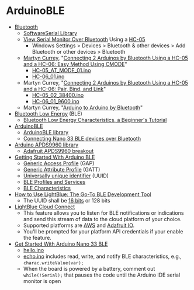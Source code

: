 # ArduinoBLE
* [Bluetooth](https://en.wikipedia.org/wiki/Bluetooth)
  * [SoftwareSerial Library](https://docs.arduino.cc/learn/built-in-libraries/software-serial)
  * [View Serial Monitor Over Bluetooth](https://create.arduino.cc/projecthub/millerman4487/view-serial-monitor-over-bluetooth-fbb0e5) Using a [HC-05](https://howtomechatronics.com/tutorials/arduino/arduino-and-hc-05-bluetooth-module-tutorial/)
    * Windows Settings > Devices > Bluetooth & other devices > Add Bluetooth or other devices > Bluetooth
  * [Martyn Currey](http://www.martyncurrey.com/about/), "[Connecting 2 Arduinos by Bluetooth Using a HC-05 and a HC-06: Easy Method Using CMODE](http://www.martyncurrey.com/connecting-2-arduinos-by-bluetooth-using-a-hc-05-and-a-hc-06-easy-method-using-cmode/)"
    * [HC-05_AT_MODE_01.ino](/lesson6/xiao/ArduinoBLE/HC-05_AT_MODE_01.ino)
    * [HC-06_01.ino](/lesson6/xiao/ArduinoBLE/HC-06_01.ino)
  * Martyn Currey, "[Connecting 2 Arduinos by Bluetooth Using a HC-05 and a HC-06: Pair, Bind, and Link](http://www.martyncurrey.com/connecting-2-arduinos-by-bluetooth-using-a-hc-05-and-a-hc-06-pair-bind-and-link/)"
    * [HC-05_02_38400.ino](/lesson6/xiao/ArduinoBLE/HC-05_02_38400.ino)
    * [HC-06_01_9600.ino](/lesson6/xiao/ArduinoBLE/HC-06_01_9600.ino)
  * Martyn Currey, "[Arduino to Arduino by Bluetooth](http://www.martyncurrey.com/arduino-to-arduino-by-bluetooth/)"
* [Bluetooth Low Energy](https://en.wikipedia.org/wiki/Bluetooth_Low_Energy) (BLE)
  * [Bluetooth Low Energy Characteristics, a Beginner's Tutorial](https://devzone.nordicsemi.com/guides/short-range-guides/b/bluetooth-low-energy/posts/ble-characteristics-a-beginners-tutorial)
* [ArduinoBLE](https://github.com/arduino-libraries/ArduinoBLE)
  * [ArduinoBLE library](https://www.arduino.cc/reference/en/libraries/arduinoble/)
  * [Connecting Nano 33 BLE devices over Bluetooth](https://docs.arduino.cc/tutorials/nano-33-ble-sense/ble-device-to-device)
* [Arduino APDS9960 library](https://github.com/arduino-libraries/Arduino_APDS9960)
  * [Adafruit APDS9960 breakout](https://learn.adafruit.com/adafruit-apds9960-breakout)
* [Getting Started With Arduino BLE](https://create.arduino.cc/projecthub/monica/getting-started-with-bluetooth-low-energy-ble-ab4c94)
  * [Generic Access Profile](https://learn.adafruit.com/introduction-to-bluetooth-low-energy/gap) (GAP)
  * [Generic Attribute Profile](https://learn.adafruit.com/introduction-to-bluetooth-low-energy/gatt) (GATT)
  * [Universally unique identifier](https://en.wikipedia.org/wiki/Universally_unique_identifier) (UUID)
  * [BLE Profiles and Services](https://www.bluetooth.com/specifications/specs/)
  * [BLE Characteristics](https://www.bluetooth.com/specifications/assigned-numbers/)
* [How to Use LightBlue: The Go-To BLE Development Tool](https://punchthrough.com/lightblue-features/)
  * The UUID shall be [16 bits](https://btprodspecificationrefs.blob.core.windows.net/assigned-values/16-bit%20UUID%20Numbers%20Document.pdf) or 128 bits
* [LightBlue Cloud Connect](https://punchthrough.com/introducing-cloud-connect-for-lightblue-explorer/)
  * This feature allows you to listen for BLE notifications or indications and send this stream of data to the cloud platform of your choice.
  * Supported platforms are [AWS](https://punchthrough.com/setting-up-aws-iot-with-lightblue-cloud-connect/) and [Adafruit IO](https://punchthrough.com/setting-up-adafruit-io-with-lightblue-cloud-connect/).
  * You'll be prompted for your platform API credentials if your enable the feature.
* [Get Started With Arduino Nano 33 BLE](https://www.okdo.com/getting-started/get-started-with-arduino-nano-33-ble/)
  * [hello.ino](/lesson6/xiao/ArduinoBLE/hello.ino)
  * [echo.ino](/lesson6/xiao/ArduinoBLE/echo.ino) includes read, write, and notify BLE characteristics, e.g., ```charac.writeValue(var);```
  * When the board is powered by a battery, comment out ```while(!Serial);``` that pauses the code until the Arduino IDE serial monitor is open
